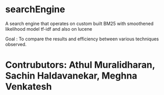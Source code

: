 # searchEngine
A search engine that operates on custom built BM25 with smoothened likelihood model tf-idf and also on lucene

Goal : To compare the results and efficiency between various techniques observed.

Contrubutors: 
Athul  Muralidharan,
Sachin Haldavanekar,
Meghna Venkatesh 
=============
